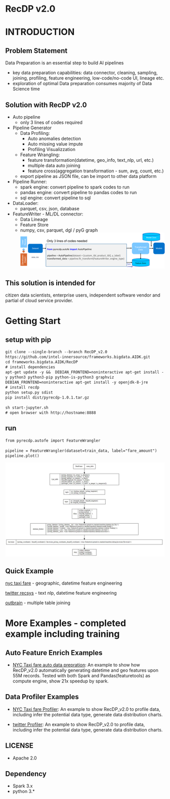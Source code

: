 # RecDP v2.0

# INTRODUCTION

## Problem Statement

Data Preparation is an essential step to build AI pipelines 
* key data preparation capabilities: data connector, cleaning, sampling, joining, profiling, feature engineering, low-code/no-code UI, lineage etc. 
* exploration of optimal Data preparation consumes majority of Data Science time

## Solution with RecDP v2.0

* Auto pipeline
    * only 3 lines of codes required
* Pipeline Generator
    * Data Profiling:
        * Auto anomalies detection
        * Auto missing value impute
        * Profiling Visualizzation        
    * Feature Wrangling:
        * feature transformation(datetime, geo_info, text_nlp, url, etc.)
        * multiple data auto joining
        * feature cross(aggregation transformation - sum, avg, count, etc.)
    * export pipeline as JSON file, can be import to other data platform
* Pipeline Runner:
    * spark engine: convert pipeline to spark codes to run
    * pandas engine: convert pipeline to pandas codes to run
    * sql engine: convert pipeline to sql
* DataLoader:
    * parquet, csv, json, database
* FeatureWriter - ML/DL connector:
    * Data Lineage
    * Feature Store
    * numpy, csv, parquet, dgl / pyG graph
![RecDP v2.0 Overview](resources/recdp_intro.png)

## This solution is intended for
citizen data scientists, enterprise users, independent software vendor and partial of cloud service provider.

# Getting Start
## setup with pip
```
git clone --single-branch --branch RecDP_v2.0 https://github.com/intel-innersource/frameworks.bigdata.AIDK.git
cd frameworks.bigdata.AIDK/RecDP
# install dependencies
apt-get update -y &&  DEBIAN_FRONTEND=noninteractive apt-get install -y python3 python3-pip python-is-python3 graphviz
DEBIAN_FRONTEND=noninteractive apt-get install -y openjdk-8-jre
# install recdp
python setup.py sdist
pip install dist/pyrecdp-1.0.1.tar.gz

sh start-jupyter.sh
# open browser with http://hostname:8888
```

## run
```
from pyrecdp.autofe import FeatureWrangler

pipeline = FeatureWrangler(dataset=train_data, label="fare_amount")
pipeline.plot()
```
![nyc taxi demo](resources/nyc_taxi_demo.JPG)

## Quick Example
[nyc taxi fare](examples/notebooks/autofe/demo/nyc_taxi_workflow_full.ipynb) - geographic, datetime feature engineering

[twitter recsys](examples/notebooks/autofe/demo/twitter_workflow_test.ipynb) - text nlp, datetime feature engineering

[outbrain](examples/notebooks/autofe/demo/outbrain_ctr_workflow_test.ipynb) - multiple table joining

# More Examples - completed example including training

## Auto Feature Enrich Examples
* [NYC Taxi fare auto data prepration](examples/notebooks/autofe/FeatureWrangler.ipynb): An example to show how RecDP_v2.0 automatically generating datetime and geo features upon 55M records. Tested with both Spark and Pandas(featuretools) as compute engine, show 21x speedup by spark.

## Data Profiler Examples
* [NYC Taxi fare Profiler](resources/FeatureProfiler_NYC.png): An example to show RecDP_v2.0 to profile data, including infer the potential data type, generate data distribution charts.

* [twitter Profiler](resources/FeatureProfiler_recsys.png): An example to show RecDP_v2.0 to profile data, including infer the potential data type, generate data distribution charts.


## LICENSE
* Apache 2.0

## Dependency
* Spark 3.x
* python 3.*
